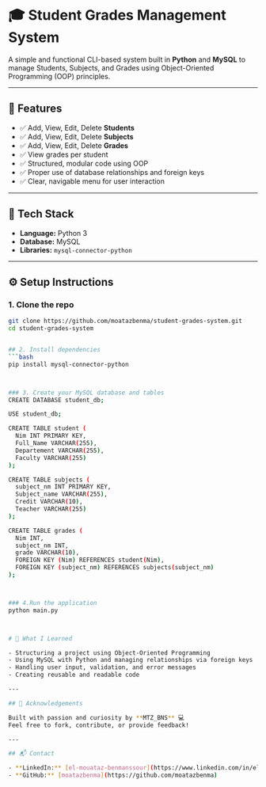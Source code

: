 
# 🎓 Student Grades Management System

A simple and functional CLI-based system built in **Python** and **MySQL** to manage Students, Subjects, and Grades using Object-Oriented Programming (OOP) principles.

---

## 📌 Features

- ✅ Add, View, Edit, Delete **Students**
- ✅ Add, View, Edit, Delete **Subjects**
- ✅ Add, View, Edit, Delete **Grades**
- ✅ View grades per student
- ✅ Structured, modular code using OOP
- ✅ Proper use of database relationships and foreign keys
- ✅ Clear, navigable menu for user interaction

---

## 🧠 Tech Stack

- **Language:** Python 3
- **Database:** MySQL
- **Libraries:** `mysql-connector-python`

---

## ⚙️ Setup Instructions

### 1. Clone the repo
```bash
git clone https://github.com/moatazbenma/student-grades-system.git
cd student-grades-system


## 2. Install dependencies
```bash
pip install mysql-connector-python



### 3. Create your MySQL database and tables
CREATE DATABASE student_db;

USE student_db;

CREATE TABLE student (
  Nim INT PRIMARY KEY,
  Full_Name VARCHAR(255),
  Departement VARCHAR(255),
  Faculty VARCHAR(255)
);

CREATE TABLE subjects (
  subject_nm INT PRIMARY KEY,
  Subject_name VARCHAR(255),
  Credit VARCHAR(10),
  Teacher VARCHAR(255)
);

CREATE TABLE grades (
  Nim INT,
  subject_nm INT,
  grade VARCHAR(10),
  FOREIGN KEY (Nim) REFERENCES student(Nim),
  FOREIGN KEY (subject_nm) REFERENCES subjects(subject_nm)
);



### 4.Run the application
python main.py



# 🚀 What I Learned

- Structuring a project using Object-Oriented Programming
- Using MySQL with Python and managing relationships via foreign keys
- Handling user input, validation, and error messages
- Creating reusable and readable code

---

## 🙌 Acknowledgements

Built with passion and curiosity by **MTZ_BNS** 💻  
Feel free to fork, contribute, or provide feedback!

---

## 📬 Contact

- **LinkedIn:** [el-mouataz-benmanssour](https://www.linkedin.com/in/el-mouataz-benmanssour-b427a1318/)
- **GitHub:** [moatazbenma](https://github.com/moatazbenma)
